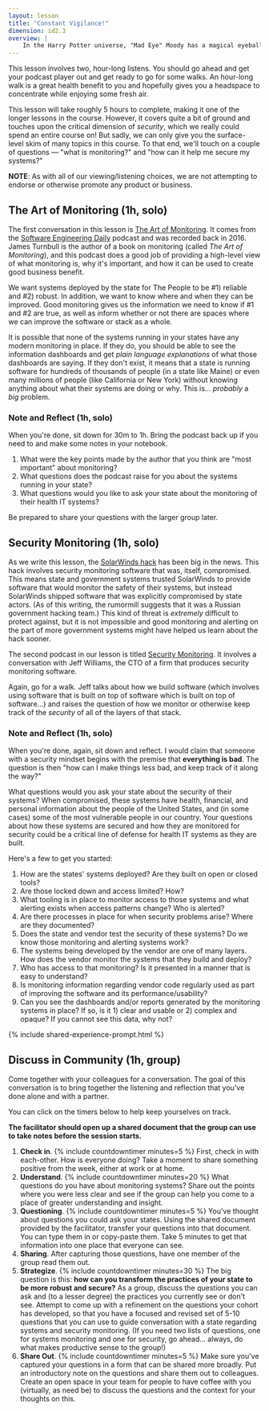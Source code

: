 ```yaml
---
layout: lesson
title: "Constant Vigilance!"
dimension: id2.3
overview: |
    In the Harry Potter universe, "Mad Eye" Moody has a magical eyeball that can swivel around in his head to constantly watch in all directions. With software systems, we use the term <em>monitoring</em> to watch not only how our software is operating, but also how the servers provide that software, and how the network delivers the bits, and... and... <em>and</em>. In other words, excellent monitoring <b>is</b> constantly vigilant and we have tools that help us make sense of the deluge of data. This lesson broadly explores monitoring and speficially explores the importance of monitoring for security.
---
```


This lesson involves two, hour-long listens. You should go ahead and get your podcast player out and get ready to go for some walks. An hour-long walk is a great health benefit to you and hopefully gives you a headspace to concentrate while enjoying some fresh air.

This lesson will take roughly 5 hours to complete, making it one of the longer lessons in the course. However, it covers quite a bit of ground and touches upon the critical dimension of *security*, which we really could spend an entire course on! But sadly, we can only give you the surface-level skim of many topics in this course. To that end, we'll touch on a couple of questions &mdash; "what is monitoring?" and "how can it help me secure my systems?"

**NOTE**: As with all of our viewing/listening choices, we are not attempting to endorse or otherwise promote any product or business. 

## The Art of Monitoring (1h, solo)

The first conversation in this lesson is [The Art of Monitoring](https://podcasts.google.com/feed/aHR0cHM6Ly9zb2Z0d2FyZWVuZ2luZWVyaW5nZGFpbHkuY29tL2NhdGVnb3J5L2Nsb3VkLWVuZ2luZWVyaW5nL2ZlZWQv/episode/aHR0cDovL3NvZnR3YXJlZW5naW5lZXJpbmdkYWlseS5jb20vP3A9MjczOQ). It comes from the [Software Engineering Daily](https://softwareengineeringdaily.com/) podcast and was recorded back in 2016. James Turnbull is the author of a book on monitoring (called *The Art of Monitoring*), and this podcast does a good job of providing a high-level view of what monitoring is, why it's important, and how it can be used to create good business benefit.

We want systems deployed by the state for The People to be #1) reliable and #2) robust. In addition, we want to know where and when they can be improved. Good monitoring gives us the information we need to know if #1 and #2 are true, as well as inform whether or not there are spaces where we can improve the software or stack as a whole. 

It is possible that none of the systems running in your states have any modern monitoring in place. If they do, you should be able to see the information dashboards and get *plain language explanations* of what those dashboards are saying. If they don't exist, it means that a state is running software for hundreds of thousands of people (in a state like Maine) or even many millions of people (like California or New York) without knowing anything about what their systems are doing or why. This is... *probably* a *big* problem.

### Note and Reflect (1h, solo)

When you're done, sit down for 30m to 1h. Bring the podcast back up if you need to and make some notes in your notebook.

1. What were the key points made by the author that you think are "most important" about monitoring?
2. What questions does the podcast raise for you about the systems running in your state?
3. What questions would you like to ask your state about the monitoring of their health IT systems?

Be prepared to share your questions with the larger group later.

## Security Monitoring (1h, solo)

As we write this lesson, the [SolarWinds hack](https://www.theverge.com/2021/1/2/22210667/solarwinds-hack-worse-government-microsoft-cybersecurity) has been big in the news. This hack involves security monitoring software that was, itself, compromised. This means state and government systems trusted SolarWinds to provide software that would monitor the safety of their systems, but instead SolarWinds shipped software that was explicitly compromised by state actors. (As of this writing, the rumormill suggests that it was a Russian government hacking team.) This kind of threat is *extremely* difficult to protect against, but it is not impossible and good monitoring and alerting on the part of more government systems might have helped us learn about the hack sooner.

The second podcast in our lesson is titled [Security Monitoring](https://podcasts.google.com/feed/aHR0cHM6Ly9mZWVkcy5tZWdhcGhvbmUuZm0vU0VENDg0Mzk4MTQwMQ/episode/NW5z?sa=X&ved=0CAcQuIEEahgKEwiQ_Muj_oTuAhUAAAAAHQAAAAAQrgI). It involves a conversation with Jeff Williams, the CTO of a firm that produces security monitoring software. 

Again, go for a walk. Jeff talks about how we build software (which involves using software that is built on top of software which is built on top of software...) and raises the question of how we monitor or otherwise keep track of the *security* of all of the layers of that stack.

### Note and Reflect (1h, solo)

When you're done, again, sit down and reflect. I would claim that someone with a security mindset begins with the premise that **everything is bad**. The question is then "how can I make things less bad, and keep track of it along the way?" 

What questions would you ask your state about the security of their systems? When compromised, these systems have health, financial, and personal information about the people of the United States, and (in some cases) some of the most vulnerable people in our country. Your questions about how these systems are secured and how they are monitored for security could be a critical line of defense for health IT systems as they are built.

Here's a few to get you started:

1. How are the states' systems deployed? Are they built on open or closed tools?
2. Are those locked down and access limited? How? 
3. What tooling is in place to monitor access to those systems and what alerting exists when access patterns change? Who is alerted? 
4. Are there processes in place for when security problems arise? Where are they documented? 
5. Does the state and vendor test the security of these systems? Do we know those monitoring and alerting systems work? 
6. The systems being developed by the vendor are one of many layers. How does the vendor monitor the systems that they build and deploy?
7. Who has access to that monitoring? Is it presented in a manner that is easy to understand? 
8. Is monitoring information regarding vendor code regularly used as part of improving the software and its performance/usability?
9. Can you see the dashboards and/or reports generated by the monitoring systems in place? If so, is it 1) clear and usable or 2) complex and opaque? If you cannot see this data, why not?


{% include shared-experience-prompt.html %}

## Discuss in Community (1h, group)

Come together with your colleagues for a conversation. The goal of this conversation is to bring together the listening and reflection that you've done alone and with a partner. 

You can click on the timers below to help keep yourselves on track.

 **The facilitator should open up a shared document that the group can use to take notes before the session starts.**

1.  **Check in**. {% include countdowntimer minutes=5 %} First, check in with each-other. How is everyone doing? Take a moment to share something positive from the week, either at work or at home.
2.  **Understand**. {% include countdowntimer minutes=20 %} What questions do you have about monitoring systems? Share out the points where you were less clear and see if the group can help you come to a place of greater understanding and insight.
3.  **Questioning**. {% include countdowntimer minutes=5 %} You've thought about questions you could ask your states. Using the shared document provided by the facilitator, transfer your questions into that document. You can type them in or copy-paste them. Take 5 minutes to get that information into one place that everyone can see.
4.  **Sharing**. After capturing those questions, have one member of the group read them out.
5.  **Strategize**. {% include countdowntimer minutes=30 %} The big question is this: **how can you transform the practices of your state to be more robust and secure?** As a group, discuss the questions you can ask and (to a lesser degree) the practices you currently see or don't see. Attempt to come up with a refinement on the questions your cohort has developed, so that you have a focused and revised set of 5-10 questions that you can use to guide conversation with a state regarding systems and security monitoring. (If you need two lists of questions, one for systems monitoring and one for security, go ahead... always, do what makes productive sense to the group!) 
6.  **Share Out**. {% include countdowntimer minutes=5 %} Make sure you've captured your questions in a form that can be shared more broadly. Put an introductory note on the questions and share them out to colleagues. Create an open space in your team for people to have coffee with you (virtually, as need be) to discuss the questions and the context for your thoughts on this. 
